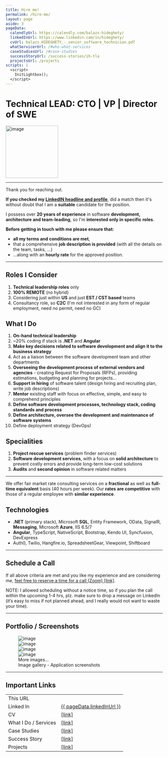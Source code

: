 ```yaml
---
title: Hire me!
permalink: /hire-me/
layout: page
aside: 3
pageData:
  calendlyUrl: https://calendly.com/balazs-hideghety/
  linkedInUrl: https://www.linkedin.com/in/hideghety/
  cvUrl: balazs_HIDEGHETY_-_senior_software_technician.pdf
  whatServicerUrl: /#who-what-services
  caseStudiesUrl: /#case-studies
  successStoryUrl: /success-stories/ih-tla
  projectsUrl: /projects
scripts: |
  <script>
    InitLightbox();
  </script>
---
```


# Technical LEAD: CTO | VP | Director of SWE
<img class="skip-float-end" style="height: 12em;" src="{{ page | absoluteImageUrl('./business card.png') | url }}" alt="image" />

- - - 



Thank you for reaching out.

**If you checked my <a href="{{ pageData.linkedInUrl }}" target="_blank">LinkedIN headline and profile</a>**, did a match then it's without doubt that I am a **suitable** candidate for the position.

I possess over **20 years of experience** in software **development, architecture and team-leading**, so I'm **interested only in specific roles**.

**Before getting in touch with me please ensure that:**
- **all my terms and conditions are met**,
- that a comprehensive **job description is provided** (with all the details on the team, tasks, ...)
- ...along with an **hourly rate** for the approved position.

- - -

## Roles I Consider
1. **Technical leadership roles** only
1. **100% REMOTE** (no hybrid)
1. Considering just within **US** and just **EST / CST based** teams
1. Consultancy role, so **C2C** (I'm not interested in any form of regular employment, need no permit, need no GC)

## What I Do
1. **On-hand technical leadership**
1. ~20% coding if stack is **.NET** and **Angular**
1. **Make key decisions related to software development and align it to the business strategy**
1. Act as a liaison between the software development team and other departments
1. **Overseeing the development process of external vendors and agencies** - creating Request for Proposals (RFPs), providing estimations, budgeting and planning for projects...
1. **Support in hiring** of software talent (design hiring and recruiting plan, write job descriptions)
1. **Mentor** existing staff with focus on effective, simple, and easy to comprehend principles
1. **Define software development processes, technology stack, coding standards and process**
1. **Define architecture, oversee the development and maintenance of software systems**
1. Define deployment strategy (DevOps)

## Specialities
1. **Project rescue services** (problem finder services)
1. **Software development services**, with a focus on **solid architecture** to prevent costly errors and provide long-term low-cost solutions
1. **Audits** and **second opinion** in software related matters

<hr/>

We offer fair market rate consulting services on a **fractional** as well as **full-time equivalent** basis (40 hours per week). Our **rates are competitive** with those of a regular employee with **similar experience**.

## Technologies
- **.NET** (primary stack), Microsoft **SQL**, Entity Framework, OData, SignalR, **Messaging**, Microsoft **Azure**, IIS 6.5/7
- **Angular**, TypeScript, NativeScript, Bootstrap, Kendo UI, Syncfusion, DevExpress
- Auth0, Twilio, Hangfire.io, SpreadsheetGear, Viewpoint, Shiftboard

- - -

## Schedule a Call

If all above criteria are met and you like my experience and are considering me, <a class="fw-bold" href="{{ pageData.calendlyUrl }}" target="_blank">feel free to reserve a time for a call (Zoom) [link]</a>.

<p class="small text-muted">
    <span class="fw-bold">NOTE:</span> I allowed scheduling without a notice time, so <span class="fw-bold">if you plan the call within the upcoming 1-4 hrs, plz. make sure to drop a message on LinkedIn</span> (it’s easy to miss if not planned ahead, and I really would not want to waste your time).
</p>

- - -

## Portfolio / Screenshots

<figure class="figure w-100">
    <div class="image-grid image-grid-2" style="grid-auto-rows: 20vh;">
        <div>
           <img class="img-thumbnail" src="{{ page | absoluteImageUrl('./IH - HomeTest.jpg') | url }}" alt="image" />            
           <a class="stretched-link glightbox" href="{{ page | absoluteImageUrl('./IH - HomeTest.jpg') | url }}" data-gallery="gallery-A"></a>
        </div>
        <div>
            <img class="img-thumbnail" src="{{ page | absoluteImageUrl('./IH - TLA a.jpg') | url }}" alt="image" />
            <a class="stretched-link glightbox" href="{{ page | absoluteImageUrl('./IH - TLA a.jpg') | url }}" data-gallery="gallery-A"></a>
        </div>
        <a class="d-none glightbox" href="{{ page | absoluteImageUrl('./IH - TLA b.jpg') | url }}" data-gallery="gallery-A"></a>
        <div>
            <img class="img-thumbnail" src="{{ page | absoluteImageUrl('./TA.jpg') | url }}" alt="image" />
            <a class="stretched-link glightbox" href="{{ page | absoluteImageUrl('./TA.jpg') | url }}" data-gallery="gallery-A"></a>
        </div>
        <div>
            <img class="img-thumbnail" src="{{ page | absoluteImageUrl('./UPS.jpg') | url }}" alt="image" />
            <div class="img-overlay">
                More images...
            </div>
            <a class="stretched-link glightbox" href="{{ page | absoluteImageUrl('./UPS.jpg') | url }}" data-gallery="gallery-A"></a>
        </div>
        <a class="d-none glightbox" href="{{ page | absoluteImageUrl('./XX TLA DevOps CI-CD start.png') | url }}" data-gallery="gallery-A"></a>
        <a class="d-none glightbox" href="{{ page | absoluteImageUrl('./XX TLA DevOps CI-CD.png') | url }}" data-gallery="gallery-A"></a>
    </div>
    <figcaption class="figure-caption text-center">Image gallery - Application screenshots</figcaption>
</figure>

- - -

## Important Links
<table class="table table-sm table-stripe">
    <tr>
        <td><i class="fa-solid fa-anchor fa-fw me-2"></i>This URL</td>
        <td><a id="this-anchor" href target="_blank"></a></td>
    </tr>
    <tr>
        <td><i class="fa-brands fa-linkedin fa-fw me-2"></i>Linked In</td>
        <td><a href="{{ pageData.linkedInUrl }}" target="_blank">{{ pageData.linkedInUrl }}</a></td>
    </tr>
    <tr>
        <td><i class="fa-regular fa-file-lines fa-fw me-2"></i>CV</td>
        <td><a class="anchor-patch" href="{{ pageData.cvUrl | url }}" target="_blank">[link]</a></td>
    </tr>
    <tr>
        <td><i class="fa-solid fa-gears fa-fw me-2"></i>What I Do / Services</td>
        <td><a class="anchor-patch" href="{{ pageData.whatServicerUrl | url }}" target="_blank">[link]</a></td>
    </tr>
    <tr>
        <td><i class="fa-solid fa-book fa-fw me-2"></i>Case Studies</td>
        <td><a class="anchor-patch" href="{{ pageData.caseStudiesUrl | url }}" target="_blank">[link]</a></td>
    </tr>
    <tr>
        <td><i class="fa-regular fa-circle-check fa-fw me-2"></i>Success Story</td>
        <td><a class="anchor-patch" href="{{ pageData.successStoryUrl | url }}" target="_blank">[link]</a></td>
    </tr>
    <tr>
        <td><i class="fa-solid fa-building-shield fa-fw me-2"></i>Projects</td>
        <td><a class="anchor-patch" href="{{ pageData.projectsUrl | url }}" target="_blank">[link]</a></td>
    </tr>
</table>
<script>
    const locationOrigin = window.location.origin;
    document.querySelector("#this-anchor").innerText = window.location.href;
    document.querySelectorAll(".anchor-patch").forEach(a => a.innerText = a.href);
</script>
